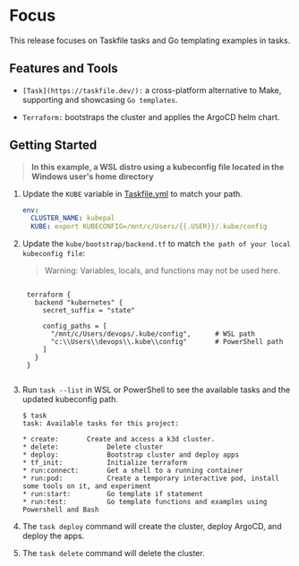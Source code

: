# Focus

This release focuses on Taskfile tasks and Go templating examples in tasks.

## Features and Tools

- `[Task](https://taskfile.dev/):` a cross-platform alternative to Make, supporting and showcasing `Go templates`.

- `Terraform:` bootstraps the cluster and applies the ArgoCD helm chart.

## Getting Started

> **In this example, a WSL distro using a kubeconfig file located in the Windows user's home directory**

1. Update the `KUBE` variable in [Taskfile.yml](../Taskfile.yaml) to match your path.

   ```yaml
   env:
     CLUSTER_NAME: kubepal
     KUBE: export KUBECONFIG=/mnt/c/Users/{{.USER}}/.kube/config
   ```

2. Update the `kube/bootstrap/backend.tf` to match `the path of your local kubeconfig file`:

   > Warning: Variables, locals, and functions may not be used here.

   ```hcl

    terraform {
      backend "kubernetes" {
        secret_suffix = "state"

        config_paths = [
          "/mnt/c/Users/devops/.kube/config",      # WSL path
          "c:\\Users\\devops\\.kube\\config"       # PowerShell path
        ]
      }
    }


   ```

3. Run `task --list` in WSL or PowerShell to see the available tasks and the updated kubeconfig path.

   ```shell
   $ task
   task: Available tasks for this project:

   * create:       Create and access a k3d cluster.
   * delete:            Delete cluster
   * deploy:            Bootstrap cluster and deploy apps
   * tf_init:           Initialize terraform
   * run:connect:       Get a shell to a running container
   * run:pod:           Create a temporary interactive pod, install some tools on it, and experiment
   * run:start:         Go template if statement
   * run:test:          Go template functions and examples using Powershell and Bash
   ```

4. The `task deploy` command will create the cluster, deploy ArgoCD, and deploy the apps.
5. The `task delete` command will delete the cluster.
